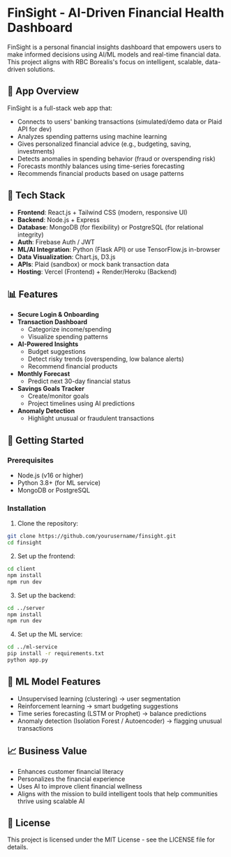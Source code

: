 # FinSight - AI-Driven Financial Health Dashboard

FinSight is a personal financial insights dashboard that empowers users to make informed decisions using AI/ML models and real-time financial data. This project aligns with RBC Borealis's focus on intelligent, scalable, data-driven solutions.

## 🧩 App Overview

FinSight is a full-stack web app that:
- Connects to users' banking transactions (simulated/demo data or Plaid API for dev)
- Analyzes spending patterns using machine learning
- Gives personalized financial advice (e.g., budgeting, saving, investments)
- Detects anomalies in spending behavior (fraud or overspending risk)
- Forecasts monthly balances using time-series forecasting
- Recommends financial products based on usage patterns

## 🔨 Tech Stack

- **Frontend**: React.js + Tailwind CSS (modern, responsive UI)
- **Backend**: Node.js + Express
- **Database**: MongoDB (for flexibility) or PostgreSQL (for relational integrity)
- **Auth**: Firebase Auth / JWT
- **ML/AI Integration**: Python (Flask API) or use TensorFlow.js in-browser
- **Data Visualization**: Chart.js, D3.js
- **APIs**: Plaid (sandbox) or mock bank transaction data
- **Hosting**: Vercel (Frontend) + Render/Heroku (Backend)

## 📊 Features

- **Secure Login & Onboarding**
- **Transaction Dashboard**
  - Categorize income/spending
  - Visualize spending patterns
- **AI-Powered Insights**
  - Budget suggestions
  - Detect risky trends (overspending, low balance alerts)
  - Recommend financial products
- **Monthly Forecast**
  - Predict next 30-day financial status
- **Savings Goals Tracker**
  - Create/monitor goals
  - Project timelines using AI predictions
- **Anomaly Detection**
  - Highlight unusual or fraudulent transactions

## 🚀 Getting Started

### Prerequisites
- Node.js (v16 or higher)
- Python 3.8+ (for ML service)
- MongoDB or PostgreSQL

### Installation

1. Clone the repository:
```bash
git clone https://github.com/yourusername/finsight.git
cd finsight
```

2. Set up the frontend:
```bash
cd client
npm install
npm run dev
```

3. Set up the backend:
```bash
cd ../server
npm install
npm run dev
```

4. Set up the ML service:
```bash
cd ../ml-service
pip install -r requirements.txt
python app.py
```

## 🧠 ML Model Features

- Unsupervised learning (clustering) → user segmentation
- Reinforcement learning → smart budgeting suggestions
- Time series forecasting (LSTM or Prophet) → balance predictions
- Anomaly detection (Isolation Forest / Autoencoder) → flagging unusual transactions

## 📈 Business Value

- Enhances customer financial literacy
- Personalizes the financial experience
- Uses AI to improve client financial wellness
- Aligns with the mission to build intelligent tools that help communities thrive using scalable AI

## 📝 License

This project is licensed under the MIT License - see the LICENSE file for details.